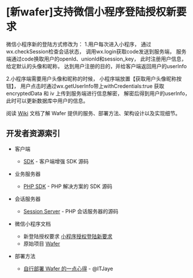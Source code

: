 [新wafer]支持微信小程序登陆授权新要求
=========================================


微信小程序新的登陆方式修改为：
1.用户每次进入小程序，
通过wx.checkSession检查会话状态，
调用wx.login获取code发送到服务端，
服务端通过code换取用户的openId、unionId和session_key，
此时注册用户信息，给定默认的头像和昵称，
达到用户注册的目的，并给客户端返回用户的userInfo

2.小程序端需要用户头像和昵称的时候，
小程序端放置【获取用户头像昵称按钮】，
用户点击时通过wx.getUserInfo带上withCredentials:true 
获取 encryptedData 和 iv 上传到服务端进行信息解密，
解密后得到用户的userInfo，此时可以更新数据库中用户的信息。


阅读 [Wiki](https://github.com/tencentyun/wafer/wiki) 文档了解 Wafer 提供的服务、部署方法、架构设计以及实现细节。

## 开发者资源索引

* 客户端
  - [SDK](https://github.com/ITJaye/wafer-client-sdk) - 客户端增强 SDK 源码
* 业务服务器
  - [PHP SDK](https://github.com/ITJaye/wafer-php-server-sdk) - PHP 解决方案的 SDK 源码
* 会话服务器
  - [Session Server](https://github.com/ITJaye/wafer-session-server) - PHP 会话服务器的源码
* 微信小程序文档
  
  - 新登陆授权要求 [小程序授权登陆新要求](https://developers.weixin.qq.com/blogdetail?action=get_post_info&lang=zh_CN&token=&docid=c45683ebfa39ce8fe71def0631fad26b)
  - 原始项目 [Wafer](https://github.com/tencentyun/wafer)
* 部署方法
  - [自行部署 Wafer 的一点心得](https://github.com/tencentyun/wafer/issues/8) - @ITJaye

